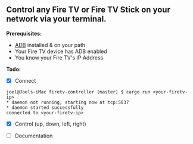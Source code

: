 ## Control any Fire TV or Fire TV Stick on your network via your terminal.

**Prerequisites:** 

* [ADB](https://developer.android.com/studio/command-line/adb) installed & on your path
* Your Fire TV device has ADB enabled
* You know your Fire TV's IP Address

**Todo:**

- [x] Connect 
```console 
joel@Joels-iMac firetv-controller (master) $ cargo run <your-firetv-ip>
* daemon not running; starting now at tcp:5037
* daemon started successfully
connected to <your-firetv-ip>
```
- [x] Control (up, down, left, right)
- [ ] Documentation

